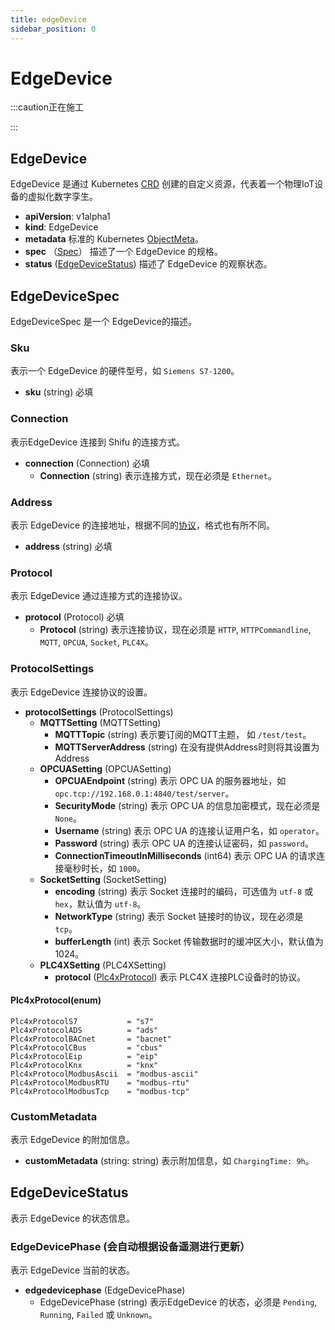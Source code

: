 ```yaml
---
title: edgeDevice
sidebar_position: 0
---
```


# EdgeDevice

:::caution正在施工

:::

## EdgeDevice
EdgeDevice 是通过 Kubernetes [CRD](https://kubernetes.io/docs/concepts/extend-kubernetes/api-extension/custom-resources/) 创建的自定义资源，代表着一个物理IoT设备的虚拟化数字孪生。

- **apiVersion**: v1alpha1
- **kind**: EdgeDevice
- **metadata**
  标准的 Kubernetes [ObjectMeta](https://kubernetes.io/docs/reference/kubernetes-api/common-definitions/object-meta/#ObjectMeta)。
- **spec** （[Spec](#edgedevicespec)）
  描述了一个 EdgeDevice 的规格。
- **status** ([EdgeDeviceStatus](#edgedevicestatus))
  描述了 EdgeDevice 的观察状态。

## EdgeDeviceSpec

EdgeDeviceSpec 是一个 EdgeDevice的描述。

### Sku

表示一个 EdgeDevice 的硬件型号，如 `Siemens S7-1200`。

- **sku** (string) 必填

### Connection

表示EdgeDevice 连接到 Shifu 的连接方式。

- **connection** (Connection) 必填
	- **Connection** (string)
    表示连接方式，现在必须是 `Ethernet`。

### Address

表示 EdgeDevice 的连接地址，根据不同的[协议](#protocol)，格式也有所不同。

- **address** (string) 必填

### Protocol

表示 EdgeDevice 通过连接方式的连接协议。

- **protocol** (Protocol) 必填
  - **Protocol** (string)
    表示连接协议，现在必须是 `HTTP`, `HTTPCommandline`, `MQTT`, `OPCUA`, `Socket`, `PLC4X`。

### ProtocolSettings

表示 EdgeDevice 连接协议的设置。

- **protocolSettings** (ProtocolSettings)
  - **MQTTSetting** (MQTTSetting) 
    - **MQTTTopic** (string)
      表示要订阅的MQTT主题， 如 `/test/test`。
    - **MQTTServerAddress** (string)
      在没有提供Address时则将其设置为Address
  - **OPCUASetting** (OPCUASetting)
    - **OPCUAEndpoint** (string)
      表示 OPC UA 的服务器地址，如 `opc.tcp://192.168.0.1:4840/test/server`。
    - **SecurityMode** (string)
      表示 OPC UA 的信息加密模式，现在必须是 `None`。
    - **Username** (string)
      表示 OPC UA 的连接认证用户名，如 `operator`。
    - **Password** (string)
      表示 OPC UA 的连接认证密码，如 `password`。
    - **ConnectionTimeoutInMilliseconds** (int64)
      表示 OPC UA 的请求连接毫秒时长，如 `1000`。
  - **SocketSetting** (SocketSetting)
    - **encoding** (string)
      表示 Socket 连接时的编码，可选值为 `utf-8` 或 `hex`，默认值为 `utf-8`。
    - **NetworkType** (string)
      表示 Socket 链接时的协议，现在必须是 `tcp`。
    - **bufferLength** (int)
      表示 Socket 传输数据时的缓冲区大小，默认值为 1024。
  - **PLC4XSetting** (PLC4XSetting)
    - **protocol** ([Plc4xProtocol](#plc4xprotocolenum))
      表示 PLC4X 连接PLC设备时的协议。

#### Plc4xProtocol(enum)
	Plc4xProtocolS7           = "s7"
	Plc4xProtocolADS          = "ads"
	Plc4xProtocolBACnet       = "bacnet"
	Plc4xProtocolCBus         = "cbus"
	Plc4xProtocolEip          = "eip"
	Plc4xProtocolKnx          = "knx"
	Plc4xProtocolModbusAscii  = "modbus-ascii"
	Plc4xProtocolModbusRTU    = "modbus-rtu"
	Plc4xProtocolModbusTcp    = "modbus-tcp"
### CustomMetadata

表示 EdgeDevice 的附加信息。

- **customMetadata** (string: string)
  表示附加信息，如 `ChargingTime: 9h`。

## EdgeDeviceStatus

表示 EdgeDevice 的状态信息。

### EdgeDevicePhase (会自动根据设备遥测进行更新）

表示 EdgeDevice 当前的状态。

- **edgedevicephase** (EdgeDevicePhase)
  - EdgeDevicePhase (string)
    表示EdgeDevice 的状态，必须是 `Pending`, `Running`, `Failed` 或 `Unknown`。
